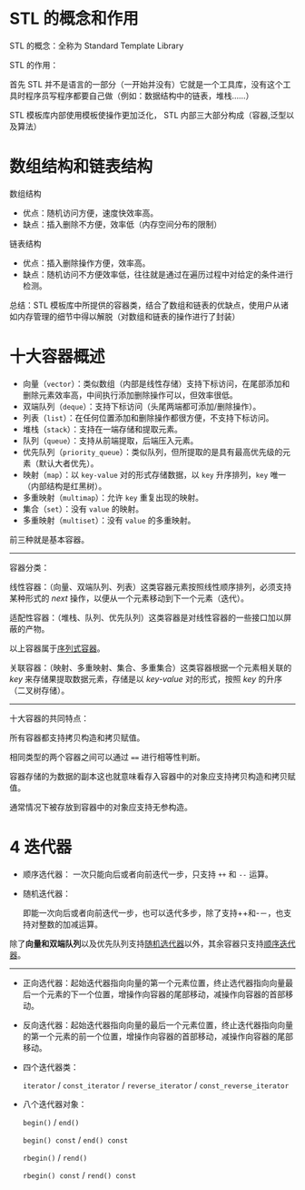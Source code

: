 # STL 的概念和作用

STL 的概念：全称为 Standard Template Library

STL 的作用：

首先 STL 并不是语言的一部分（一开始并没有）它就是一个工具库，没有这个工具时程序员写程序都要自己做（例如：数据结构中的链表，堆栈……）

STL 模板库内部使用模板使操作更加泛化， STL 内部三大部分构成（容器,泛型以及算法）

# 数组结构和链表结构

数组结构

- 优点：随机访问方便，速度快效率高。
- 缺点：插入删除不方便，效率低（内存空间分布的限制）

链表结构

- 优点：插入删除操作方便，效率高。
- 缺点：随机访问不方便效率低，往往就是通过在遍历过程中对给定的条件进行检测。

总结：STL 模板库中所提供的容器类，结合了数组和链表的优缺点，使用户从诸如内存管理的细节中得以解脱（对数组和链表的操作进行了封装）

# 十大容器概述

- 向量（`vector`）：类似数组（内部是线性存储）支持下标访问，在尾部添加和删除元素效率高，中间执行添加删除操作可以，但效率很低。
- 双端队列（`deque`）：支持下标访问（头尾两端都可添加/删除操作）。
- 列表（`list`）：在任何位置添加和删除操作都很方便，不支持下标访问。
- 堆栈（`stack`）：支持在一端存储和提取元素。
- 队列（`queue`）：支持从前端提取，后端压入元素。
- 优先队列（`priority_queue`）：类似队列，但所提取的是具有最高优先级的元素（默认大者优先）。
- 映射（`map`）：以 `key-value` 对的形式存储数据，以 `key` 升序排列，`key` 唯一（内部结构是红黑树）。
- 多重映射（`multimap`）：允许 `key` 重复出现的映射。
- 集合（`set`）：没有 `value` 的映射。
- 多重映射（`multiset`）：没有 `value` 的多重映射。

前三种就是基本容器。

---

容器分类：

线性容器：（向量、双端队列、列表）这类容器元素按照线性顺序排列，必须支持某种形式的 _next_ 操作，以便从一个元素移动到下一个元素（迭代）。

适配性容器：（堆栈、队列、优先队列）这类容器是对线性容器的一些接口加以屏蔽的产物。

以上容器属于<u>序列式容器</u>。

关联容器：（映射、多重映射、集合、多重集合）这类容器根据一个元素相关联的 _key_ 来存储果提取数据元素，存储是以 _key-value_ 对的形式，按照 _key_ 的升序（二叉树存储）。

---

十大容器的共同特点：

所有容器都支持拷贝构造和拷贝赋值。

相同类型的两个容器之间可以通过 `==` 进行相等性判断。

容器存储的为数据的副本这也就意味看存入容器中的对象应支持拷贝构造和拷贝赋值。

通常情况下被存放到容器中的对象应支持无参构造。

# 4 迭代器

- 顺序选代器：
  一次只能向后或者向前迭代一步，只支持 `++` 和 `--` 运算。

- 随机迭代器：

  即能一次向后或者向前迭代一步，也可以迭代多步，除了支持++和-－，也支持对整数的加减运算。

除了**向量和双端队列**以及优先队列支持<u>随机选代器</u>以外，其余容器只支持<u>顺序迭代器</u>。

---

- 正向选代器：起始迭代器指向向量的第一个元素位置，终止选代器指向向量最后一个元素的下一个位置，增操作向容器的尾部移动，减操作向容器的首部移动。

- 反向迭代器：起始迭代器指向向量的最后一个元素位置，终止迭代器指向向量的第一个元素的前一个位置，增操作向容器的首部移动，减操作向容器的尾部移动。

- 四个迭代器类：

  `iterator` / `const_iterator` / `reverse_iterator` / `const_reverse_iterator`

- 八个迭代器对象：

  `begin()` / `end()`

  `begin() const` / `end() const`

  `rbegin()` / `rend()`

  `rbegin() const` / `rend() const`
